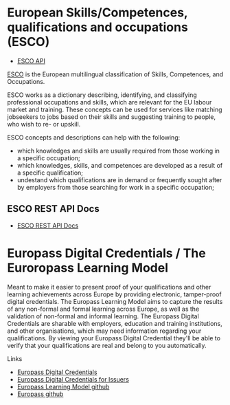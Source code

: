 # European Skills/Competences, qualifications and occupations (ESCO)

* [ESCO API](https://ec.europa.eu/esco/portal/api)

[ESCO](https://ec.europa.eu/esco/portal) is the European multilingual classification of Skills, Competences, and Occupations.

ESCO works as a dictionary describing, identifying, and classifying professional occupations and skills, which are relevant for the EU labour market and training. These concepts can be used for services like matching jobseekers to jobs based on their skills and suggesting training to people, who wish to re- or upskill.

ESCO concepts and descriptions can help with the following:

* which knowledges and skills are usually required from those working in a specific occupation;
* which knowledges, skills, and competences are developed as a result of a specific qualification;
* undestand which qualifications are in demand or frequently sought after by employers from those searching for work in a specific occupation;

## ESCO REST API Docs

* [ESCO REST API Docs](https://ec.europa.eu/esco/api/doc/esco_api_doc.html)

# Europass Digital Credentials / The Euroropass Learning Model

Meant to make it easier to present proof of your qualifications and other learning achievements across Europe by providing electronic, tamper-proof digital credentials. The Europass Learning Model aims to capture the results of any non-formal and formal learning across Europe, as well as the validation of non-formal and informal learning. The Europass Digital Credentials are sharable with employers, education and training institutions, and other organisations, which may need information regarding your qualifications. By viewing your Europass Digital Credential they'll be able to verify that your qualifications are real and belong to you automatically.

Links
* [Europass Digital Credentials](https://europa.eu/europass/en/europass-digital-credentials)
* [Europass Digital Credentials for Issuers](https://europa.eu/europass/digital-credentials/issuer/#/home)
* [Europass Learning Model github](https://github.com/european-commission-europass/Europass-Learning-Model)
* [Europass github](https://github.com/europass)
